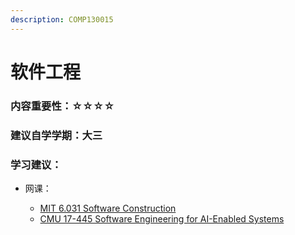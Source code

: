 ```yaml
---
description: COMP130015
---
```


# 软件工程

### 内容重要性：☆☆☆☆

### 建议自学学期：大三

### 学习建议：

*   网课：

    * [MIT 6.031 Software Construction](https://csdiy.wiki/%E8%BD%AF%E4%BB%B6%E5%B7%A5%E7%A8%8B/6031/)
    * [CMU 17-445 Software Engineering for AI-Enabled Systems](https://www.bilibili.com/video/BV1qA411n7X5/)

